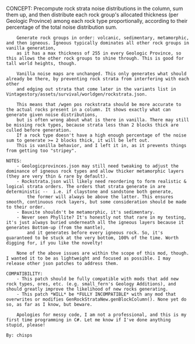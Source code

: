  CONCEPT:
        Precompute rock strata noise distributions in the column, sum them up, and then distribute each rock group's allocated thickness (per Geologic Province)
        among each rock type proportionally, according to their percentage of the total noise distribution sum.

        Generate rock groups in order: volcanic, sedimentary, metamorphic, and then igneous. Igneous typically dominates all other rock groups in vanilla generation,
        as it has a max thickness of 255 in every Geologic Province, so this allows the other rock groups to shine through. This is good for tall world heights, though.

        Vanilla noise maps are unchanged. This only generates what should already be there, by preventing rock strata from interfering with each other
        and edging out strata that come later in the variants list in Vintagestory/assets/survival/worldgen/rockstrata.json.
        
        This means that /wgen pos rockstrata should be more accurate to the actual rocks present in a column. It shows exactly what can generate given noise distributions,
        but is often wrong about what is there in vanilla. There may still be missing rock types, because strata less than 2 blocks thick are culled before generation.
        If a rock type doesn't have a high enough percentage of the noise sum to generate >= 2 blocks thick, it will be left out. 
        This is vanilla behavior, and I left it in, as it prevents things from getting too "stripey".

    NOTES:
        - Geologicprovinces.json may still need tweaking to adjust the dominance of igneous rock types and allow thicker metamorphic layers (they are very thin & rare by default).
        - Rockstrata.json will likely need reordering to form realistic & logical strata orders. The orders that strata generate in are deterministic --  i.e. if claystone and sandstone both generate,
            the former will always be above the latter. This ensures smooth, continuous rock layers, but some consideration should be made to their order.
        - Bauxite shouldn't be metamorphic, it's sedimentary.
        - Never seen Phyllite? It's honestly not that rare in my testing, it's just always buried underneath all the igneous layers because it generates Bottom-up (from the mantle),
            and it generates before every igneous rock. So, it's guaranteed to be stuck at the very bottom, 100% of the time. Worth digging for, if you like the novelty!

        None of the above issues are within the scope of this mod, though. I wanted it to be as lightweight and focused as possible. I may release other json patches to address them.
        
    COMPATIBILITY:
        - This patch should be fully compatible with mods that add new rock types, ores, etc. (e.g. small_fern's Geology Additions), and should greatly improve the likelihood of new rocks generating.
        - This patch *WILL* be *FULLY INCOMPATIBLE* with any mod that overwrites or modifies GenRockStrataNew.genBlockColumn(). None yet do so, as far as I know, but beware.

        Apologies for messy code, I am not a professional, and this is my first time programming in C#. Let me know if I've done anything stupid, please!

    By: chisps
